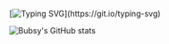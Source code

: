 [![Typing SVG](https://readme-typing-svg.demolab.com?font=Fira+Code&weight=700&size=30&pause=1000&color=00A101&width=435&lines=Hello!+%F0%9F%91%8B;I'm+Bubsy!)](https://git.io/typing-svg)


![Bubsy's GitHub stats](https://github-readme-stats.vercel.app/api?username=BubsyOrange&show_icons=true&theme=shadow_green)
